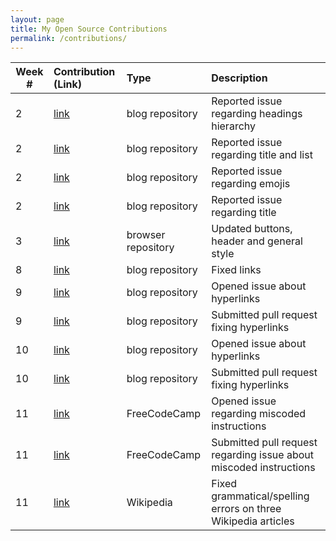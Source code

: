 ```yaml
---
layout: page
title: My Open Source Contributions
permalink: /contributions/
---
```


<!-- 
Type of the contribution should be "Wikipedia edit", "OpenStreet Map feature", "Documentation", "Course website", "Blog", 
"Browse Add-on", etc. 

The description should include a brief summary of what you did. 

Replace the first row with your contribution. 

--> 

| Week #       | Contribution (Link)  | Type  | Description | 
|---|:---|:---|:---| 
| 2 | [link](https://github.com/nyu-ossd-s19/TrottPilgrim-weekly/issues/1) | blog repository | Reported issue regarding headings hierarchy |
| 2 | [link](https://github.com/nyu-ossd-s19/riotrah-weekly/issues/1) | blog repository | Reported issue regarding title and list |
| 2 | [link](https://github.com/nyu-ossd-s19/ashley-weekly/issues/1) | blog repository | Reported issue regarding emojis |
| 2 | [link](https://github.com/nyu-ossd-s19/rachelyhe-weekly/issues/1) | blog repository | Reported issue regarding title |
| 3 | [link](https://github.com/nyu-ossd-s19/ToDoList-team13/commit/e7cedc66492faa1762a80b2af63307fef6b882e0) | browser repository | Updated buttons, header and general style |
| 8 | [link](https://github.com/nyu-ossd-s19/anthonykyi-weekly/pull/4) | blog repository | Fixed links |
| 9 | [link](https://github.com/nyu-ossd-s19/StanimalTheMan-weekly/issues/3) | blog repository | Opened issue about hyperlinks |
| 9 | [link](https://github.com/nyu-ossd-s19/StanimalTheMan-weekly/pull/4) | blog repository | Submitted pull request fixing hyperlinks |
| 10 | [link](https://github.com/nyu-ossd-s19/anthonykyi-weekly/issues/8) | blog repository | Opened issue about hyperlinks |
| 10 | [link](https://github.com/nyu-ossd-s19/anthonykyi-weekly/pull/9) | blog repository | Submitted pull request fixing hyperlinks |
| 11 | [link](https://github.com/freeCodeCamp/freeCodeCamp/issues/35908) | FreeCodeCamp | Opened issue regarding miscoded instructions |
| 11 | [link](https://github.com/freeCodeCamp/freeCodeCamp/pull/35912) | FreeCodeCamp | Submitted pull request regarding issue about miscoded instructions |
| 11 | [link](https://en.wikipedia.org/wiki/Special:Contributions/Azaw502) | Wikipedia | Fixed grammatical/spelling errors on three Wikipedia articles 

